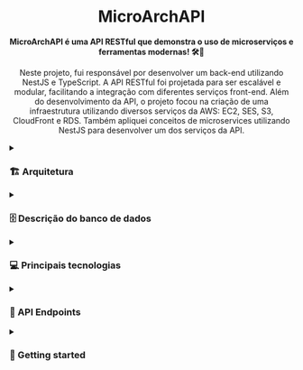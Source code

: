 <h1 align="center" style="font-weight: bold;">MicroArchAPI</h1>

<p align="center">
    <b>MicroArchAPI é uma API RESTful que demonstra o uso de microserviços e ferramentas modernas! 🛠️📡</b>
</p>
<p align="center">
Neste projeto, fui responsável por desenvolver um back-end utilizando NestJS e TypeScript. A API RESTful foi projetada para ser escalável e modular, facilitando a integração com diferentes serviços front-end. Além do desenvolvimento da API, o projeto focou na criação de uma infraestrutura utilizando diversos serviços da AWS: EC2, SES, S3, CloudFront e RDS. Também apliquei conceitos de microservices utilizando NestJS para desenvolver um dos serviços da API.
</p>

<details>
<summary><h3>🏗️ Arquitetura</h3></summary><br>
<img src="https://github.com/user-attachments/assets/3426b6c5-40c4-4268-aa42-6256f81033d3" alt="Architecture diagram">
    
<img src="https://github.com/user-attachments/assets/710171f7-66ab-4d4e-a36d-47e0e3919372" alt="EC2 Instance Logs">

<img src="https://github.com/user-attachments/assets/0ec70c47-ef85-4fcf-a6b7-cfcf2261562b" alt="RabbitMQ">
</details>

<details>
  <summary><h3>🗄️ Descrição do banco de dados</h3></summary><br>

  <img src="https://github.com/user-attachments/assets/b30dbe67-ec50-430d-94c2-c52fa3af323c" alt="Modelo database" width="600"/>

  Nesse modelo, temos as seguintes tabelas:
- `users`: Representa os usuários do sistema.
- `cats`: Representa os gatos, com um relacionamento `n:1` ("muitos para um") com a tabela `users`.
</details>

<details>
  <summary><h3>💻 Principais tecnologias</h3></summary><br>

- NestJS
- TypeORM
- AWS RDS
- RabbitMQ
- Swagger
- AWS SDK
- Docker
- Docker-Compose

 <b> Para desenvolver os testes: </b>
 
- Jest
- Supertest
</details>


<details>
  <summary><h3>📍 API Endpoints</h3></summary><br>
Aqui estão os principais endpoints da API, descrevendo o que cada um faz e os detalhes relevantes.

| Rotas                     | Descrição                                           |
|---------------------------|-----------------------------------------------------|
| `GET /cats`              | Retorna todos os gatos cadastrados.         |
| `GET /cats/{id}`         | Retorna um gato específico pelo ID.           |
| `POST /cats`       | Cria um novo gato.            |
| `PUT /cats/{id}` | Atualiza um gato específico pelo ID. |
| `DELETE /cats/{id}` | Deleta um gato específico pelo ID. |
| `POST /cats/{catId}/users/{userId}` | Associa um usuário a um gato específico. |
| `POST /users`         | Cria uma novo usuário no sistema.             |
| `POST /auth/login`         | Realiza o login de um usuário e retorna um token JWT.|
| `POST /files/upload`         | Rota para upload de arquivos que armazena no AWS S3|


</details>



<details>
  <summary><h3>🚀 Getting started</h3></summary><br>
<h3>Cloning</h3>

Após usar o comando acessar a pasta do projeto para fazer os próximos passos.

```bash
git clone your-project-url-in-github
```

- Utilizando o comando para executar os containers docker através do docker compose

```bash
docker-compose -up
```
  
- Para verificar se o back-end está on, acesse http://localhost:8080/actuator/health.
</details>


